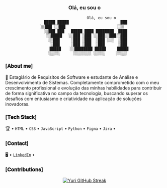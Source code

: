 <div align="center">
<h3>Olá, eu sou o</h3>

```
               Olá, eu sou o
 █████ █████                       ███
░░███ ░░███                       ░░░  
 ░░███ ███   █████ ████ ████████  ████
  ░░█████   ░░███ ░███ ░░███░░███░░███
   ░░███     ░███ ░███  ░███ ░░░  ░███
    ░███     ░███ ░███  ░███      ░███
    █████    ░░████████ █████     █████
   ░░░░░      ░░░░░░░░ ░░░░░     ░░░░░

```
</div>

### [𝐀𝐛𝐨𝐮𝐭 𝐦𝐞]

🚀 Estagiário de Requisitos de Software e estudante de Análise e Desenvolvimento de Sistemas. Completamente comprometido com o meu crescimento profissional e evolução das minhas habilidades para contribuir de forma significativa no campo da tecnologia, buscando superar os desafios com entusiasmo e criatividade na aplicação de soluções inovadoras.

### [𝐓𝐞𝐜𝐡 𝐒𝐭𝐚𝐜𝐤]

🏆 • `HTML` • `CSS` • `JavaScript` • `Python` • `Figma` • `Jira` • 

### [𝐂𝐨𝐧𝐭𝐚𝐜𝐭]

🖥️ • [`LinkedIn`](https://www.linkedin.com/in/yurialvs/) •

### [𝐂𝐨𝐧𝐭𝐫𝐢𝐛𝐮𝐭𝐢𝐨𝐧𝐬]

<div align="center">

[![Yuri GitHub Streak](https://streak-stats.demolab.com?user=yurialvs&theme=transparent&locale=pt_BR&card_width=500)](https://git.io/streak-stats)
</div>
